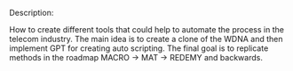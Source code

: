 




Description:


How to create different tools that could help to automate the process in the telecom industry. The main idea is to create a clone of the WDNA and then implement GPT for creating auto scripting. The final goal is to replicate methods in the roadmap MACRO -> MAT -> REDEMY and backwards.
